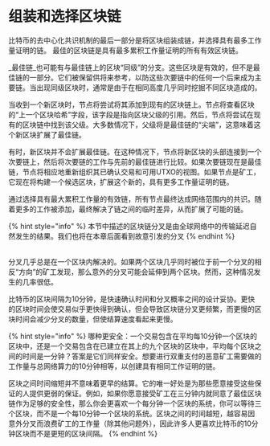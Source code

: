 # 组装和选择区块链

比特币的去中心化共识机制的最后一部分是将区块组装成链，并选择具有最多工作量证明的链。 最佳的区块链是具有最多累积工作量证明的所有有效区块链。

_最佳链_也可能有与最佳链上的区块“同级”的分支。这些区块是有效的，但不是最佳链的一部分。它们被保留供将来参考，以防这些次要链中的任何一个后来成为主要链。当出现同级区块时，通常是由于在相同高度几乎同时挖掘不同区块造成的。&#x20;

当收到一个新区块时，节点将尝试将其添加到现有的区块链上。节点将查看区块的“上一个区块哈希”字段，该字段是指向区块父级的引用。然后，节点将尝试在现有的区块链中找到该父级。大多数情况下，父级将是最佳链的“尖端”，这意味着这个新区块扩展了最佳链。&#x20;

有时，新区块并不会扩展最佳链。在这种情况下，节点将新区块的头部连接到一个次要链上，然后将次要链的工作与先前的最佳链进行比较。如果次要链现在是最佳链，节点将相应地重新组织其已确认交易和可用UTXO的视图。如果节点是矿工，它现在将构建一个候选区块，扩展这个新的，具有更多工作量证明的链。&#x20;

通过选择具有最大累积工作量的有效链，所有节点最终达成网络范围内的共识。随着更多的工作被添加，最终解决了链之间的临时差异，从而扩展了可能的链。

{% hint style="info" %}
本节中描述的区块链分叉是由全球网络中的传输延迟自然发生的结果。我们也将在本章后面看到故意引发的分叉
{% endhint %}

\
分叉几乎总是在一个区块内解决的。如果两个区块几乎同时被位于前一个分叉的相反“方向”的矿工发现，那么意外的分叉可能会延伸到两个区块。然而，这种情况发生的几率很低。

比特币的区块间隔为10分钟，是快速确认时间和分叉概率之间的设计妥协。更快的区块时间会使交易似乎更快得到确认，但会导致区块链分叉更频繁，而更慢的区块时间会减少分叉的数量，但使结算速度看起来更慢。

{% hint style="info" %}
哪种更安全：一个交易包含在平均每10分钟一个区块的区块中，还是一个交易包含在已建立在其上的九个区块的区块中，平均每个区块之间的时间是一分钟？答案是它们同样安全。想要进行双重支付的恶意矿工需要做的工作量与总网络算力的10分钟相等，以创建具有相同工作证明的链。

区块之间时间缩短并不意味着更早的结算。它的唯一好处是为那些愿意接受这些保证的人提供更弱的保证。例如，如果你愿意接受矿工在三分钟内就同意了最佳区块链作为足够的安全性，那么你会更喜欢一个每分钟一个区块的系统，你可以等待三个区块，而不是一个每10分钟一个区块的系统。区块之间的时间越短，越容易因意外分叉而浪费矿工的工作量（除其他问题外），因此许多人更喜欢比特币的10分钟区块而不是更短的区块间隔。
{% endhint %}

